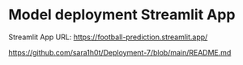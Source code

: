 # Model deployment Streamlit App

Streamlit App URL: https://football-prediction.streamlit.app/

https://github.com/sara1h0t/Deployment-7/blob/main/README.md
